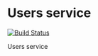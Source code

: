 Users service
=====
[![Build Status](https://travis-ci.org/lecle/usersservice.svg?branch=master)](https://travis-ci.org/lecle/usersservice)

Users service